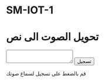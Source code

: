 # SM-IOT-1



<!DOCTYPE html> 
<html lang="ar"> 
<head> 
<meta charset="utf-8"> 
<title> TASK 1 </title> 
<link rel="stylesheet" type="text/css" href="task1.css"> 
</head> 
 
<body> 
<div class ="voice_to_text"> 
 
<h1>تحويل الصوت الى نص</h1> 
<textarea id ="convert_text"></textarea> 
<button id="click_to_convert">تسجيل </button> 
<p id="press"> قم بالضغط على تسجيل لسماع صوتك</p>
 
</div> 
    <script type="text/javascript" src="script.js"></script> 
</body> 
</html>
